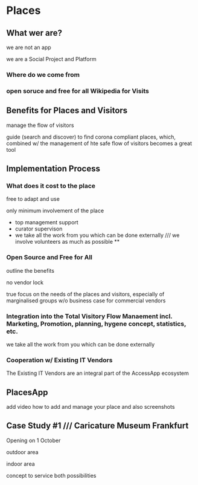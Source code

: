# Places

## What wer are?

we are not an app

we are a Social Project and Platform

### Where do we come from

### open soruce and free for all Wikipedia for Visits

## Benefits for Places and Visitors

manage the flow of visitors

guide (search and discover) to find corona compliant places, which, combined w/ the management of hte safe flow of visitors becomes a great tool

## Implementation Process

### What does it cost to the place

free to adapt and use

only minimum involvement of the place

* top management support
* curator supervison
* we take all the work from you which can be done externally /// we involve volunteers as much as possible
** 

### Open Source and Free for All

outline the benefits

no vendor lock

true focus on the needs of the places and visitors, especially of marginalised groups w/o business case for commercial vendors

### Integration into the Total Visitory Flow Manaement incl. Marketing, Promotion, planning, hygene concept, statistics, etc.

we take all the work from you which can be done externally 

### Cooperation w/ Existing IT Vendors

The Existing IT Vendors are an integral part of the AccessApp ecosystem

## PlacesApp

add video how to add and manage your place and also screenshots

## Case Study #1 /// Caricature Museum Frankfurt

Opening on 1 October

outdoor area

indoor area

concept to service both possibilities
